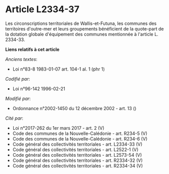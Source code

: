 # Article L2334-37

Les circonscriptions territoriales de Wallis-et-Futuna, les communes des territoires d'outre-mer et leurs groupements
bénéficient de la quote-part de la dotation globale d'équipement des communes mentionnée à l'article L. 2334-33.

**Liens relatifs à cet article**

_Anciens textes_:

  - Loi n°83-8 1983-01-07 art. 104-1 al. 1 (phr 1)

_Codifié par_:

  - Loi n°96-142 1996-02-21

_Modifié par_:

  - Ordonnance n°2002-1450 du 12 décembre 2002 - art. 13 ()

_Cité par_:

  - Loi n°2017-262 du 1er mars 2017 - art. 2 (V)
  - Code des communes de la Nouvelle-Calédonie - art. R234-5 (V)
  - Code des communes de la Nouvelle-Calédonie - art. R234-6 (V)
  - Code général des collectivités territoriales - art. L2334-33 (V)
  - Code général des collectivités territoriales - art. L2522-1 (V)
  - Code général des collectivités territoriales - art. L2573-54 (V)
  - Code général des collectivités territoriales - art. R2334-32 (V)
  - Code général des collectivités territoriales - art. R2334-34 (V)
